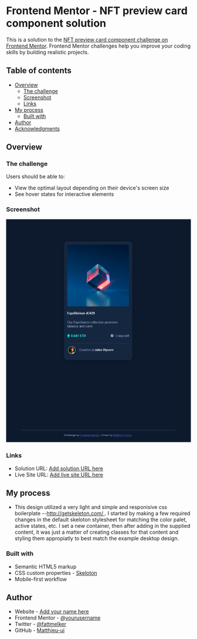 # Frontend Mentor - NFT preview card component solution

This is a solution to the [NFT preview card component challenge on Frontend Mentor](https://www.frontendmentor.io/challenges/nft-preview-card-component-SbdUL_w0U). Frontend Mentor challenges help you improve your coding skills by building realistic projects. 

## Table of contents

- [Overview](#overview)
  - [The challenge](#the-challenge)
  - [Screenshot](#screenshot)
  - [Links](#links)
- [My process](#my-process)
  - [Built with](#built-with)
- [Author](#author)
- [Acknowledgments](#acknowledgments)



## Overview

### The challenge

Users should be able to:

- View the optimal layout depending on their device's screen size
- See hover states for interactive elements

### Screenshot

![](./images/Felker-nft-preview-card-382022.PNG)

### Links

- Solution URL: [Add solution URL here](https://your-solution-url.com)
- Live Site URL: [Add live site URL here](https://your-live-site-url.com)

## My process

- This design utilized a very light and simple and responisive css boilerplate --[http://getskeleton.com/
](Skeleton). I started by making a few required changes in the default skeloton stylesheet for matching the color palet, active states, etc. I set a new container, then after adding in the supplied content, it was just a matter of creating classes for that content and styling them appropiatly to best match the example desktop design. 
### Built with

- Semantic HTML5 markup
- CSS custom properties - [Skeloton](getskeloton.com)
- Mobile-first workflow

## Author

- Website - [Add your name here](https://matthieufelker.io)
- Frontend Mentor - [@yourusername](https://www.frontendmentor.io/profile/Matthieu-ui)
- Twitter - [@fattmelker](https://www.twitter.com/fattmelker)
- GitHub - [Matthieu-ui](https://github.com/matthieu-ui)
